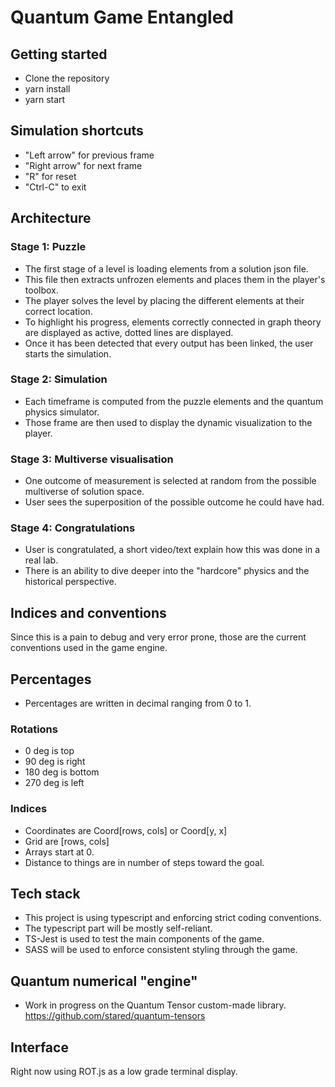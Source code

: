 # Quantum Game Entangled

## Getting started

- Clone the repository
- yarn install
- yarn start

## Simulation shortcuts

- "Left arrow" for previous frame
- "Right arrow" for next frame
- "R" for reset
- "Ctrl-C" to exit

## Architecture

### Stage 1: Puzzle

- The first stage of a level is loading elements from a solution json file.
- This file then extracts unfrozen elements and places them in the player's toolbox.
- The player solves the level by placing the different elements at their correct location.
- To highlight his progress, elements correctly connected in graph theory are displayed as active, dotted lines are displayed.
- Once it has been detected that every output has been linked, the user starts the simulation.

### Stage 2: Simulation

- Each timeframe is computed from the puzzle elements and the quantum physics simulator.
- Those frame are then used to display the dynamic visualization to the player.

### Stage 3: Multiverse visualisation

- One outcome of measurement is selected at random from the possible multiverse of solution space.
- User sees the superposition of the possible outcome he could have had.

### Stage 4: Congratulations

- User is congratulated, a short video/text explain how this was done in a real lab.
- There is an ability to dive deeper into the "hardcore" physics and the historical perspective.

## Indices and conventions

Since this is a pain to debug and very error prone, those are the current conventions used in the game engine.

## Percentages

- Percentages are written in decimal ranging from 0 to 1.

### Rotations

- 0 deg is top
- 90 deg is right
- 180 deg is bottom
- 270 deg is left

### Indices

- Coordinates are Coord[rows, cols] or Coord[y, x]
- Grid are [rows, cols]
- Arrays start at 0.
- Distance to things are in number of steps toward the goal.

## Tech stack

- This project is using typescript and enforcing strict coding conventions.
- The typescript part will be mostly self-reliant.
- TS-Jest is used to test the main components of the game.
- SASS will be used to enforce consistent styling through the game.

## Quantum numerical "engine"

- Work in progress on the Quantum Tensor custom-made library. <https://github.com/stared/quantum-tensors>

## Interface

Right now using ROT.js as a low grade terminal display.
